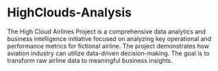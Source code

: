 # HighClouds-Analysis
The High Cloud Airlines Project is a comprehensive data analytics and business intelligence initiative focused on analyzing key operational and performance metrics for fictional airline. The project demonstrates how aviation industry can utilize data-driven decision-making. The goal is to transform raw airline data to meaningful business insights. 
